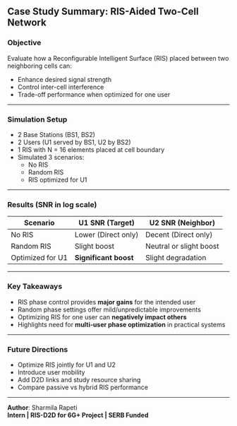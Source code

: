 ##  Case Study Summary: RIS-Aided Two-Cell Network

###  Objective
Evaluate how a Reconfigurable Intelligent Surface (RIS) placed between two neighboring cells can:
- Enhance desired signal strength
- Control inter-cell interference
- Trade-off performance when optimized for one user

---

###  Simulation Setup
- 2 Base Stations (BS1, BS2)
- 2 Users (U1 served by BS1, U2 by BS2)
- 1 RIS with N = 16 elements placed at cell boundary
- Simulated 3 scenarios:
  -  No RIS
  -  Random RIS
  -  RIS optimized for U1

---

###  Results (SNR in log scale)

| Scenario        | U1 SNR (Target) | U2 SNR (Neighbor) |
|-----------------|-----------------|-------------------|
| No RIS          | Lower (Direct only) | Decent (Direct only) |
| Random RIS      | Slight boost     | Neutral or slight boost |
| Optimized for U1| **Significant boost**  | Slight degradation  |

---

###  Key Takeaways

- RIS phase control provides **major gains** for the intended user
- Random phase settings offer mild/unpredictable improvements
- Optimizing RIS for one user can **negatively impact others**
- Highlights need for **multi-user phase optimization** in practical systems

---

###  Future Directions

- Optimize RIS jointly for U1 and U2
- Introduce user mobility
- Add D2D links and study resource sharing
- Compare passive vs hybrid RIS performance

---

**Author**: Sharmila Rapeti  
**Intern | RIS-D2D for 6G+ Project | SERB Funded**

